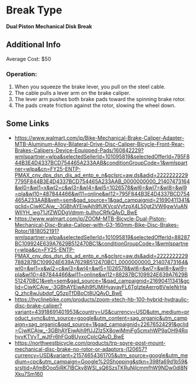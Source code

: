 # Break Type  
**Dual Piston Mechanical Disk Break**  

## Additional Info
Average Cost: $50  
### Operation:
1. When you squeeze the brake lever, you pull on the steel cable.
2. The cable pulls a lever arm on the brake caliper.
3. The lever arm pushes both brake pads toward the spinning brake rotor.
4. The pads create friction against the rotor, slowing the wheel down.
  
## Some Links  
- https://www.walmart.com/ip/Bike-Mechanical-Brake-Caliper-Adapter-MTB-Aluminum-Alloy-Bilateral-Drive-Disc-Caliper-Bicycle-Front-Rear-Brakes-Calipers-Device-Equipped-Pads/160842229?wmlspartner=wlpa&selectedSellerId=101095819&selectedOfferId=795F844B3E4D4337BCD754465A233AAB&conditionGroupCode=1&wmlspartner=wlpa&cn=FY25-ENTP-PMAX_cnv_dps_dsn_dis_ad_entp_e_n&gclsrc=aw.ds&adid=22222222297795F844B3E4D4337BCD754465A233AAB_0000000000_21407473164&wl0=&wl1=x&wl2=c&wl3=&wl4=&wl5=1026578&wl6=&wl7=&wl8=&wl9=pla&wl10=487844466&wl11=online&wl12=795F844B3E4D4337BCD754465A233AAB&veh=sem&gad_source=1&gad_campaignid=21690411341&gclid=CjwKCAjw_-3GBhAYEiwAjh9fUKVcqVyfzgX4L50gt2VW6gwVuANWIlYH_jeg71JfZWDDgVdmm-bJlhoCRfkQAvD_BwE  
- https://www.walmart.com/ip/ZOOM-MTB-Bicycle-Dual-Piston-Mechanical-Disc-Brake-Caliper-with-G3-160mm-Bike-Disc-Brakes-Rotor/1818052191?wmlspartner=wlpa&selectedSellerId=101095819&selectedOfferId=88287BC109924E639A7629B512470BC1&conditionGroupCode=1&wmlspartner=wlpa&cn=FY25-ENTP-PMAX_cnv_dps_dsn_dis_ad_entp_e_n&gclsrc=aw.ds&adid=2222222229788287BC109924E639A7629B512470BC1_0000000000_21407473164&wl0=&wl1=x&wl2=c&wl3=&wl4=&wl5=1026578&wl6=&wl7=&wl8=&wl9=pla&wl10=487844466&wl11=online&wl12=88287BC109924E639A7629B512470BC1&veh=sem&gad_source=1&gad_campaignid=21690411341&gclid=CjwKCAjw_-3GBhAYEiwAjh9fUMiHyayayFL6TgIzteAerrg8VwleNrHaQ_zhc8wJubdqf_Q5zpTfDBoCt8UQAvD_BwE  
- https://hyclinebike.com/products/zoom-xtech-hb-100-hybrid-hydraulic-disc-brake-caliper?variant=43918691401953&country=US&currency=USD&utm_medium=product_sync&utm_source=google&utm_content=sag_organic&utm_campaign=sag_organic&gad_source=1&gad_campaignid=22676524291&gclid=CjwKCAjw_-3GBhAYEiwAjh9fUJZIz5X8owjMmjFg5cmxhWP9aOH94RqhyvKTVyT_wJtFr6hFGqBUyxoCplcQAvD_BwE  
- https://northwestbicycle.com/products/trp-spyre-post-mount-mechanical-disc-brake-no-rotor-or-adaptors-j120657?currency=USD&variant=21574654361705&utm_source=google&utm_medium=cpc&utm_campaign=Google%20Shopping&stkn=398fa69d1b59&srsltid=AfmBOoq5iRK7IBCky8WSl_sQ6SzsTKRuNjlcmmfhW9NDw0dl8NXku7Sm160  
